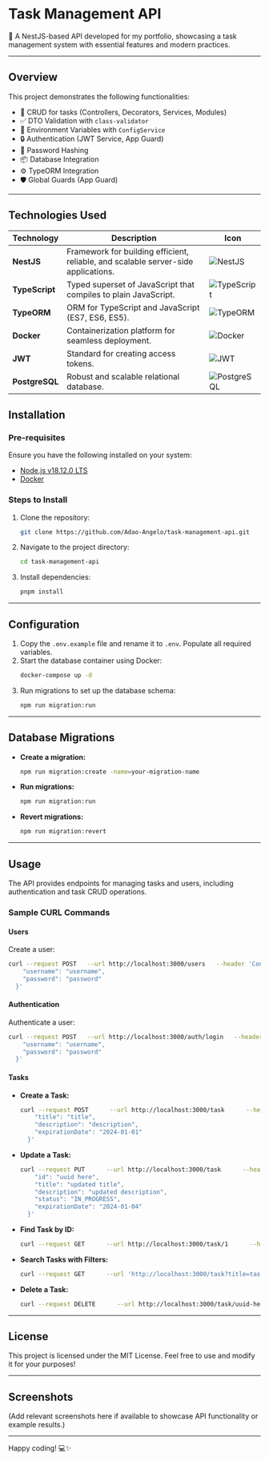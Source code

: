 
# **Task Management API**

🚀 A NestJS-based API developed for my portfolio, showcasing a task management system with essential features and modern practices.

---

## **Overview**


This project demonstrates the following functionalities:
- 📝 CRUD for tasks (Controllers, Decorators, Services, Modules)
- ✅ DTO Validation with `class-validator`
- 🔧 Environment Variables with `ConfigService`
- 🔒 Authentication (JWT Service, App Guard)
- 🔑 Password Hashing
- 📦 Database Integration
- ⚙️ TypeORM Integration
- 🛡️ Global Guards (App Guard)

---

## **Technologies Used**

| Technology      | Description                                                  | Icon                                                                                      |
|------------------|--------------------------------------------------------------|------------------------------------------------------------------------------------------|
| **NestJS**      | Framework for building efficient, reliable, and scalable server-side applications. | ![NestJS](https://img.shields.io/badge/-Nest.Js-05122A?style=flat&logo=nestjs)           |
| **TypeScript**  | Typed superset of JavaScript that compiles to plain JavaScript. | ![TypeScript](https://img.shields.io/badge/-Typescript-05122A?style=flat&logo=typescript)|
| **TypeORM**     | ORM for TypeScript and JavaScript (ES7, ES6, ES5).            | ![TypeORM](https://img.shields.io/badge/-TypeORM-05122A?style=flat&logo=typeorm)         |
| **Docker**      | Containerization platform for seamless deployment.           | ![Docker](https://img.shields.io/badge/-Docker-05122A?style=flat&logo=docker)            |
| **JWT**         | Standard for creating access tokens.                         | ![JWT](https://img.shields.io/badge/-JWT-05122A?style=flat&logo=jsonwebtokens)           |
| **PostgreSQL**  | Robust and scalable relational database.                     | ![PostgreSQL](https://img.shields.io/badge/-PostgreSQL-05122A?style=flat&logo=postgresql)|


## **Installation**

### **Pre-requisites**
Ensure you have the following installed on your system:
- [Node.js v18.12.0 LTS](https://nodejs.org/en/blog/release/v18.12.0)
- [Docker](https://www.docker.com/)

### **Steps to Install**

1. Clone the repository:
   ```bash
   git clone https://github.com/Adao-Angelo/task-management-api.git
   ```
2. Navigate to the project directory:
   ```bash
   cd task-management-api
   ```
3. Install dependencies:
   ```bash
   pnpm install
   ```

---

## **Configuration**

1. Copy the `.env.example` file and rename it to `.env`. Populate all required variables.
2. Start the database container using Docker:
   ```bash
   docker-compose up -d
   ```
3. Run migrations to set up the database schema:
   ```bash
   npm run migration:run
   ```

---

## **Database Migrations**

- **Create a migration:**
   ```bash
   npm run migration:create -name=your-migration-name
   ```

- **Run migrations:**
   ```bash
   npm run migration:run
   ```

- **Revert migrations:**
   ```bash
   npm run migration:revert
   ```

---

## **Usage**

The API provides endpoints for managing tasks and users, including authentication and task CRUD operations.

### **Sample CURL Commands**

#### **Users**
Create a user:
```bash
curl --request POST   --url http://localhost:3000/users   --header 'Content-Type: application/json'   --data '{
    "username": "username",
    "password": "password"
  }'
```

#### **Authentication**
Authenticate a user:
```bash
curl --request POST   --url http://localhost:3000/auth/login   --header 'Content-Type: application/json'   --data '{
    "username": "username",
    "password": "password"
  }'
```

#### **Tasks**

- **Create a Task:**
   ```bash
   curl --request POST      --url http://localhost:3000/task      --header 'Authorization: Bearer token'      --header 'Content-Type: application/json'      --data '{
       "title": "title",
       "description": "description",
       "expirationDate": "2024-01-01"
     }'
   ```

- **Update a Task:**
   ```bash
   curl --request PUT      --url http://localhost:3000/task      --header 'Authorization: Bearer token'      --header 'Content-Type: application/json'      --data '{
       "id": "uuid here",
       "title": "updated title",
       "description": "updated description",
       "status": "IN_PROGRESS",
       "expirationDate": "2024-01-04"
     }'
   ```

- **Find Task by ID:**
   ```bash
   curl --request GET      --url http://localhost:3000/task/1      --header 'Authorization: Bearer token'
   ```

- **Search Tasks with Filters:**
   ```bash
   curl --request GET      --url 'http://localhost:3000/task?title=task%203&status=IN_PROGRESS'      --header 'Authorization: Bearer token'
   ```

- **Delete a Task:**
   ```bash
   curl --request DELETE      --url http://localhost:3000/task/uuid-here      --header 'Authorization: Bearer token'
   ```

---

## **License**
This project is licensed under the MIT License. Feel free to use and modify it for your purposes!

---

## **Screenshots**
(Add relevant screenshots here if available to showcase API functionality or example results.)

---

Happy coding! 💻✨
